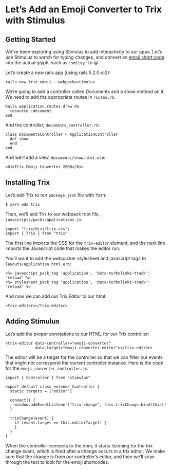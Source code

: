 # Let’s Add an Emoji Converter to Trix with Stimulus

## Getting Started
We’ve been exploring using Stimulus to add interactivity to our apps. Let’s use Stimulus to watch for typing changes, and convert an [emoji short code](https://www.webpagefx.com/tools/emoji-cheat-sheet/) into the actual glyph, such as `:smiley:` to 😀 

Let’s create a new rails app (using rails 5.2.0.rc2): 
```
rails new trix_emoji --webpack=stimulus
```

We’re going to add a controller called Documents and a show method on it. We need to add the appropriate routes in `routes.rb`.

```
Rails.application.routes.draw do
  resource :document
end
```

And the controller, `documents_controller.rb`:

```
class DocumentsController < ApplicationController 
  def show
  end
end
```

And we’ll add a view, `documents/show.html.erb`:

```
<h1>Trix Emoji Converter 2000</h1> 
```

## Installing Trix

Let’s add Trix to our `package.json` file with Yarn:

```
$ yarn add trix
```

Then, we’ll add Trix to our webpack root file, `javascripts/packs/applications.js`:

```
import "trix/dist/trix.css";
import { Trix } from "trix"
```

The first line imports the CSS for the `trix-editor` element, and the next line imports the Javascript code that makes the editor run.

You’ll want to add the webpacker stylesheet and javascript tags to `layouts/application.html.erb`:
```
<%= javascript_pack_tag 'application', 'data-turbolinks-track': 'reload' %>
<%= stylesheet_pack_tag 'application', 'data-turbolinks-track': 'reload' %>
```

And now we can add our Trix Editor to our html:

```
<trix-editor></trix-editor>
```

##  Adding Stimulus

Let’s add the proper annotations to our HTML for our Trix controller:

```
<trix-editor data-controller="emoji-converter" 
             data-target="emoji-converter.editor"></trix-editor>
```

The editor will be a target for the controller so that we can filter out events that might not correspond the current controller instance. Here is the code for the `emoji_converter_controller.js`:

```
import { Controller } from "stimulus"

export default class extends Controller {
  static targets = ["editor"]

  connect() {
    window.addEventListener("trix-change", this.trixChange.bind(this))
  }

  trixChange(event) {
    if (event.target == this.editorTarget) {
    }
  }
}
```

When the controller connects to the dom, it starts listening for the trix-change event, which is fired after a change occurs in a trix editor. We make sure that the change is from our controller’s editor, and then we’ll scan through the text to look for the emoji shortcodes.